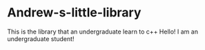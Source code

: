 # Andrew-s-little-library
This is the library that an undergraduate learn to c++
Hello! I am an undergraduate student!
